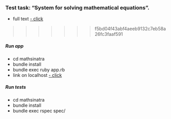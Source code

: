 
### Test task: “System for solving mathematical equations”.
* full text <a href = "https://gist.github.com/Evshved/15a1e9b0eb30b9f03053e2e9c9525e35" > - click </a>
>>>>>>> f5bd04f43abf4aeeb9132c7eb58a26fc3faaf591


##### Run app
* cd mathsinatra
* bundle install
* bundle exec ruby app.rb
* link on localhost <a href = "http://localhost:4567/" > - click </a>

##### Run tests
* cd mathsinatra
* bundle install
* bundle exec rspec spec/

